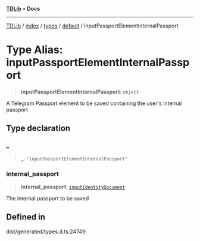[**TDLib**](../../../../../../README.md) • **Docs**

***

[TDLib](../../../../../../modules.md) / [index](../../../../../README.md) / [types](../../../README.md) / [default](../README.md) / inputPassportElementInternalPassport

# Type Alias: inputPassportElementInternalPassport

> **inputPassportElementInternalPassport**: `object`

A Telegram Passport element to be saved containing the user's internal passport

## Type declaration

### \_

> **\_**: `"inputPassportElementInternalPassport"`

### internal\_passport

> **internal\_passport**: [`inputIdentityDocument`](inputIdentityDocument-1.md)

The internal passport to be saved

## Defined in

dist/generated/types.d.ts:24749
